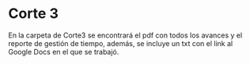 # Corte 3

En la carpeta de Corte3 se encontrará el pdf con todos los avances y el reporte de gestión de tiempo, además, se incluye un txt con el link al Google Docs en el que se trabajó.
